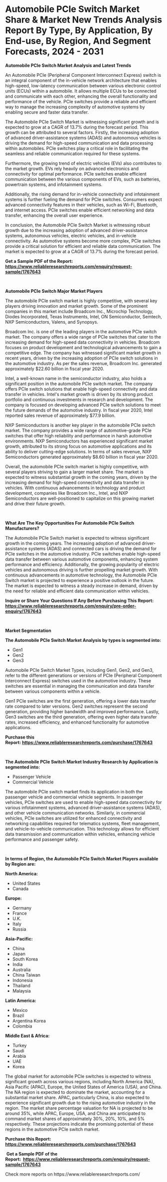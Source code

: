 <p><h1>Automobile PCIe Switch Market Share & Market New Trends Analysis Report By Type, By Application, By End-use, By Region, And Segment Forecasts, 2024 - 2031</h1></p><p><strong>Automobile PCIe Switch Market Analysis and Latest Trends</strong></p>
<p><p>An Automobile PCIe (Peripheral Component Interconnect Express) switch is an integral component of the in-vehicle network architecture that enables high-speed, low-latency communication between various electronic control units (ECUs) within a automobile. It allows multiple ECUs to be connected and communicate with each other, enhancing the overall functionality and performance of the vehicle. PCIe switches provide a reliable and efficient way to manage the increasing complexity of automotive systems by enabling secure and faster data transfer.</p><p>The Automobile PCIe Switch Market is witnessing significant growth and is expected to grow at a CAGR of 13.7% during the forecast period. This growth can be attributed to several factors. Firstly, the increasing adoption of advanced driver-assistance systems (ADAS) and autonomous vehicles is driving the demand for high-speed communication and data processing within automobiles. PCIe switches play a critical role in facilitating the seamless and reliable communication required for these systems.</p><p>Furthermore, the growing trend of electric vehicles (EVs) also contributes to the market growth. EVs rely heavily on advanced electronics and connectivity for optimal performance. PCIe switches enable efficient communication between the various components of EVs, such as batteries, powertrain systems, and infotainment systems.</p><p>Additionally, the rising demand for in-vehicle connectivity and infotainment systems is further fueling the demand for PCIe switches. Consumers expect advanced connectivity features in their vehicles, such as Wi-Fi, Bluetooth, and internet access. PCIe switches enable efficient networking and data transfer, enhancing the overall user experience.</p><p>In conclusion, the Automobile PCIe Switch Market is witnessing robust growth due to the increasing adoption of advanced driver-assistance systems, autonomous vehicles, electric vehicles, and in-vehicle connectivity. As automotive systems become more complex, PCIe switches provide a critical solution for efficient and reliable data communication. The market is expected to grow at a CAGR of 13.7% during the forecast period.</p></p>
<p><strong>Get a Sample PDF of the Report:&nbsp; <a href="https://www.reliableresearchreports.com/enquiry/request-sample/1767643">https://www.reliableresearchreports.com/enquiry/request-sample/1767643</a></strong></p>
<p>&nbsp;</p>
<p><strong>Automobile PCIe Switch Major Market Players</strong></p>
<p><p>The automobile PCIe switch market is highly competitive, with several key players driving innovation and market growth. Some of the prominent companies in this market include Broadcom Inc., Microchip Technology, Diodes Incorporated, Texas Instruments, Intel, ON Semiconductor, Semtech, NXP Semiconductors, Valens, and Synopsys.</p><p>Broadcom Inc. is one of the leading players in the automotive PCIe switch market. The company offers a wide range of PCIe switches that cater to the increasing demand for high-speed data connectivity in vehicles. Broadcom focuses on product development and technological advancements to gain a competitive edge. The company has witnessed significant market growth in recent years, driven by the increasing adoption of PCIe switch solutions in the automotive industry. As per the sales revenue, Broadcom Inc. generated approximately $22.60 billion in fiscal year 2020.</p><p>Intel, a well-known name in the semiconductor industry, also holds a significant position in the automobile PCIe switch market. The company offers PCIe switch solutions that enable high-speed connectivity and data transfer in vehicles. Intel's market growth is driven by its strong product portfolio and continuous investments in research and development. The company is focused on developing advanced PCIe switch solutions to meet the future demands of the automotive industry. In fiscal year 2020, Intel reported sales revenue of approximately $77.9 billion.</p><p>NXP Semiconductors is another key player in the automobile PCIe switch market. The company provides a wide range of automotive-grade PCIe switches that offer high reliability and performance in harsh automotive environments. NXP Semiconductors has experienced significant market growth, attributed to its strong focus on automotive applications and its ability to deliver cutting-edge solutions. In terms of sales revenue, NXP Semiconductors generated approximately $8.60 billion in fiscal year 2020.</p><p>Overall, the automobile PCIe switch market is highly competitive, with several players striving to gain a larger market share. The market is expected to witness substantial growth in the coming years, driven by the increasing demand for high-speed connectivity and data transfer in vehicles. With continuous advancements in technology and product development, companies like Broadcom Inc., Intel, and NXP Semiconductors are well-positioned to capitalize on this growing market and drive their future growth.</p></p>
<p>&nbsp;</p>
<p><strong>What Are The Key Opportunities For Automobile PCIe Switch Manufacturers?</strong></p>
<p><p>The Automobile PCIe Switch market is expected to witness significant growth in the coming years. The increasing adoption of advanced driver-assistance systems (ADAS) and connected cars is driving the demand for PCIe switches in the automotive industry. PCIe switches enable high-speed data transfer between various automotive components, enhancing system performance and efficiency. Additionally, the growing popularity of electric vehicles and autonomous driving is further propelling market growth. With continuous advancements in automotive technology, the Automobile PCIe Switch market is projected to experience a positive outlook in the future. The market is expected to witness a steady increase in demand, driven by the need for reliable and efficient data communication within vehicles.</p></p>
<p><strong>Inquire or Share Your Questions If Any Before Purchasing This Report: <a href="https://www.reliableresearchreports.com/enquiry/pre-order-enquiry/1767643">https://www.reliableresearchreports.com/enquiry/pre-order-enquiry/1767643</a></strong></p>
<p>&nbsp;</p>
<p><strong>Market Segmentation</strong></p>
<p><strong>The Automobile PCIe Switch Market Analysis by types is segmented into:</strong></p>
<p><ul><li>Gen1</li><li>Gen2</li><li>Gen3</li></ul></p>
<p><p>Automobile PCIe Switch Market Types, including Gen1, Gen2, and Gen3, refer to the different generations or versions of PCIe (Peripheral Component Interconnect Express) switches used in the automotive industry. These switches are essential in managing the communication and data transfer between various components within a vehicle. </p><p>Gen1 PCIe switches are the first generation, offering a lower data transfer rate compared to later versions. Gen2 switches represent the second generation, providing higher bandwidth and improved performance. Lastly, Gen3 switches are the third generation, offering even higher data transfer rates, increased efficiency, and enhanced functionality for automotive applications.</p></p>
<p><strong>Purchase this Report:&nbsp;<a href="https://www.reliableresearchreports.com/purchase/1767643">https://www.reliableresearchreports.com/purchase/1767643</a></strong></p>
<p>&nbsp;</p>
<p><strong>The Automobile PCIe Switch Market Industry Research by Application is segmented into:</strong></p>
<p><ul><li>Passenger Vehicle</li><li>Commercial Vehicle</li></ul></p>
<p><p>The automobile PCIe switch market finds its application in both the passenger vehicle and commercial vehicle segments. In passenger vehicles, PCIe switches are used to enable high-speed data connectivity for various infotainment systems, advanced driver-assistance systems (ADAS), and other vehicle communication networks. Similarly, in commercial vehicles, PCIe switches are utilized for enhanced connectivity and networking capabilities required for telematics systems, fleet management, and vehicle-to-vehicle communication. This technology allows for efficient data transmission and communication within vehicles, enhancing vehicle performance and passenger safety.</p></p>
<p>&nbsp;</p>
<p><strong>In terms of Region, the Automobile PCIe Switch Market Players available by Region are:</strong></p>
<p>
    <p> <strong> North America: </strong>
        <ul>
            <li>United States</li>
            <li>Canada</li>
        </ul>
        </p> 
    <p> <strong> Europe: </strong>
        <ul>
            <li>Germany</li>
            <li>France</li>
            <li>U.K.</li>
            <li>Italy</li>
            <li>Russia</li>
        </ul>
        </p> 
    <p> <strong> Asia-Pacific: </strong>
        <ul>
            <li>China</li>
            <li>Japan</li>
            <li>South Korea</li>
            <li>India</li>
            <li>Australia</li>
            <li>China Taiwan</li>
            <li>Indonesia</li>
            <li>Thailand</li>
            <li>Malaysia</li>
        </ul>
        </p> 
    <p> <strong> Latin America: </strong>
        <ul>
            <li>Mexico</li>
            <li>Brazil</li>
            <li>Argentina Korea</li>
            <li>Colombia</li>
        </ul>
        </p> 
    <p> <strong> Middle East & Africa: </strong>
        <ul>
            <li>Turkey</li>
            <li>Saudi</li>
            <li>Arabia</li>
            <li>UAE</li>
            <li>Korea</li>
        </ul>
    </p>
    </p>
<p><p>The global market for automobile PCIe switches is expected to witness significant growth across various regions, including North America (NA), Asia Pacific (APAC), Europe, the United States of America (USA), and China. The NA region is expected to dominate the market, accounting for a substantial market share. APAC, particularly China, is also expected to experience significant growth due to the rising automotive industry in the region. The market share percentage valuation for NA is projected to be around 35%, while APAC, Europe, USA, and China are anticipated to command market shares of approximately 30%, 20%, 10%, and 5% respectively. These projections indicate the promising potential of these regions in the automotive PCIe switch market.</p></p>
<p><strong>Purchase this Report: <a href="https://www.reliableresearchreports.com/purchase/1767643">https://www.reliableresearchreports.com/purchase/1767643</a></strong></p>
<p>&nbsp;<strong>Get a Sample PDF of the Report:&nbsp;&nbsp;<a href="https://www.reliableresearchreports.com/enquiry/request-sample/1767643">https://www.reliableresearchreports.com/enquiry/request-sample/1767643</a></strong></p>
<p><strong></strong></p>
<p>Check more reports on https://www.reliableresearchreports.com/</p>